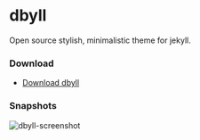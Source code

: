 dbyll
=====

Open source stylish, minimalistic theme for jekyll.

### Download
* [Download dbyll](https://github.com/dbtek/dbyll/archive/master.zip)

### Snapshots

![dbyll-screenshot](/assets/media/2013/11/dbyll-ss.png)